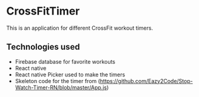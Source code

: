 # CrossFitTimer

This is an application for different CrossFit workout timers.

## Technologies used

- Firebase database for favorite workouts
- React native
- React native Picker used to make the timers
- Skeleton code for the timer from (https://github.com/Eazy2Code/Stop-Watch-Timer-RN/blob/master/App.js)
